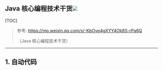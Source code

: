 ## Java 核心编程技术干货<img src="http://upload-images.jianshu.io/upload_images/15675864-952291e89189c8a8.jpg">

[TOC]

> 参考: https://mp.weixin.qq.com/s/-KbOyp4gXYY4Ok8S-rPa6Q
>
> （Java 核心编程技术干货）

***

## 1. 自动代码


